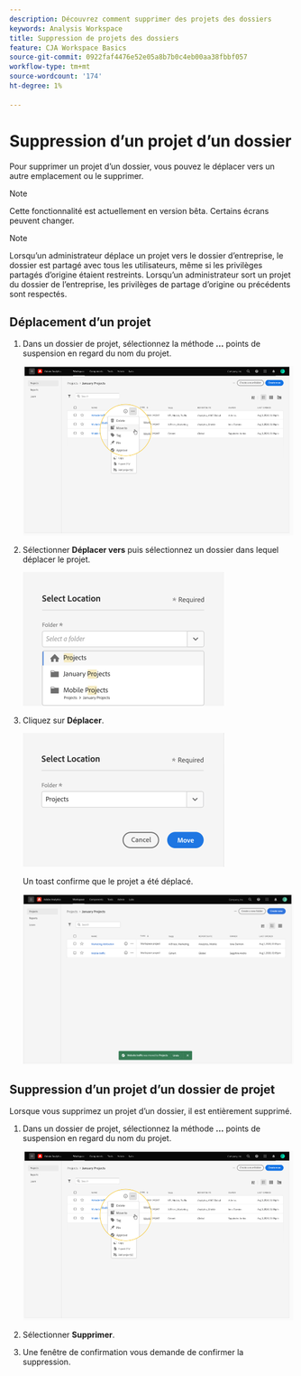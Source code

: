 ```yaml
---
description: Découvrez comment supprimer des projets des dossiers
keywords: Analysis Workspace
title: Suppression de projets des dossiers
feature: CJA Workspace Basics
source-git-commit: 0922faf4476e52e05a8b7b0c4eb00aa38fbbf057
workflow-type: tm+mt
source-wordcount: '174'
ht-degree: 1%

---
```



# Suppression d’un projet d’un dossier

Pour supprimer un projet d’un dossier, vous pouvez le déplacer vers un autre emplacement ou le supprimer.

>[!NOTE]
>
>Cette fonctionnalité est actuellement en version bêta. Certains écrans peuvent changer.

>[!NOTE]
>
>Lorsqu’un administrateur déplace un projet vers le dossier d’entreprise, le dossier est partagé avec tous les utilisateurs, même si les privilèges partagés d’origine étaient restreints. Lorsqu’un administrateur sort un projet du dossier de l’entreprise, les privilèges de partage d’origine ou précédents sont respectés.

## Déplacement d’un projet

1. Dans un dossier de projet, sélectionnez la méthode **...** points de suspension en regard du nom du projet.

   ![](/help/analysis-workspace/build-workspace-project/assets/move1.png)

1. Sélectionner **Déplacer vers** puis sélectionnez un dossier dans lequel déplacer le projet.

   ![](/help/analysis-workspace/build-workspace-project/assets/move-select-location.png)

1. Cliquez sur **Déplacer**.

   ![](/help/analysis-workspace/build-workspace-project/assets/move-click-move.png)

   Un toast confirme que le projet a été déplacé.

   ![](/help/analysis-workspace/build-workspace-project/assets/move-project-moved.png)

## Suppression d’un projet d’un dossier de projet

Lorsque vous supprimez un projet d’un dossier, il est entièrement supprimé.

1. Dans un dossier de projet, sélectionnez la méthode **...** points de suspension en regard du nom du projet.

   ![](/help/analysis-workspace/build-workspace-project/assets/move1.png)

1. Sélectionner **Supprimer**.

1. Une fenêtre de confirmation vous demande de confirmer la suppression.
